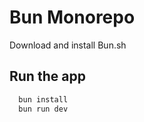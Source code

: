 # Bun Monorepo

Download and install Bun.sh

## Run the app

``` bash
  bun install
  bun run dev
```